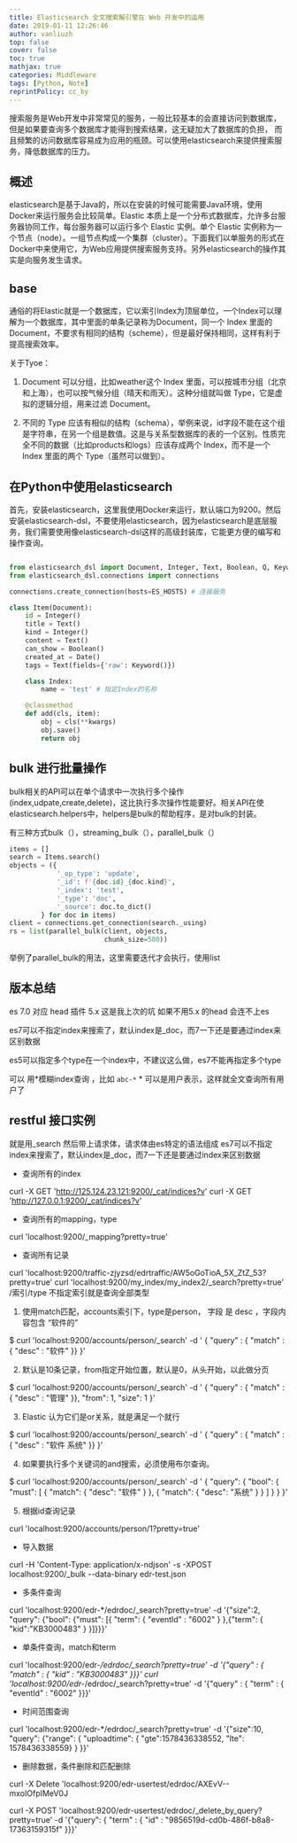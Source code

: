 ```yaml
---
title: Elasticsearch 全文搜索解引擎在 Web 开发中的运用
date: 2019-01-11 12:26:46
author: vanliuzh
top: false
cover: false
toc: true
mathjax: true
categories: Middleware
tags: [Python, Note]
reprintPolicy: cc_by
---
```


搜索服务是Web开发中非常常见的服务，一般比较基本的会直接访问到数据库，但是如果要查询多个数据库才能得到搜索结果，这无疑加大了数据库的负担，
而且频繁的访问数据库容易成为应用的瓶颈。可以使用elasticsearch来提供搜索服务，降低数据库的压力。

<!-- more -->

## 概述

elasticsearch是基于Java的，所以在安装的时候可能需要Java环境，使用Docker来运行服务会比较简单。Elastic 本质上是一个分布式数据库，允许多台服务器协同工作，每台服务器可以运行多个 Elastic 实例。单个 Elastic 实例称为一个节点（node）。一组节点构成一个集群（cluster）。下面我们以单服务的形式在Docker中来使用它，为Web应用提供搜索服务支持。另外elasticsearch的操作其实是向服务发生请求。

## base

通俗的将Elastic就是一个数据库，它以索引Index为顶层单位，一个Index可以理解为一个数据库，其中里面的单条记录称为Document，同一个 Index 里面的 Document，不要求有相同的结构（scheme），但是最好保持相同，这样有利于提高搜索效率。

关于Tyoe：

1. Document 可以分组，比如weather这个 Index 里面，可以按城市分组（北京和上海），也可以按气候分组（晴天和雨天）。这种分组就叫做 Type，它是虚拟的逻辑分组，用来过滤 Document。

2. 不同的 Type 应该有相似的结构（schema），举例来说，id字段不能在这个组是字符串，在另一个组是数值。这是与关系型数据库的表的一个区别。性质完全不同的数据（比如products和logs）应该存成两个 Index，而不是一个 Index 里面的两个 Type（虽然可以做到）。

## 在Python中使用elasticsearch

首先，安装elasticsearch，这里我使用Docker来运行，默认端口为9200。然后安装elasticsearch-dsl，不要使用elasticsearch，因为elasticsearch是底层服务，我们需要使用像elasticsearch-dsl这样的高级封装库，它能更方便的编写和操作查询。

```python

from elasticsearch_dsl import Document, Integer, Text, Boolean, Q, Keyword, SF, Date
from elasticsearch_dsl.connections import connections

connections.create_connection(hosts=ES_HOSTS) # 连接服务

class Item(Document):
    id = Integer()
    title = Text()
    kind = Integer()
    content = Text()
    can_show = Boolean()
    created_at = Date()
    tags = Text(fields={'raw': Keyword()})

    class Index:
        name = 'test' # 指定Index的名称

    @classmethod
    def add(cls, item):
        obj = cls(**kwargs)
        obj.save()
        return obj
```

## bulk 进行批量操作

bulk相关的API可以在单个请求中一次执行多个操作(index,udpate,create,delete)，这比执行多次操作性能要好。相关API在使elasticsearch.helpers中，helpers是bulk的帮助程序，是对bulk的封装。

有三种方式bulk（），streaming_bulk（），parallel_bulk（）

```py
items = []
search = Items.search()
objects = ({
            '_op_type': 'update',
            '_id': f'{doc.id}_{doc.kind}',
            '_index': 'test',
            '_type': 'doc',
            '_source': doc.to_dict()
        } for doc in items)
client = connections.get_connection(search._using)
rs = list(parallel_bulk(client, objects,
                        chunk_size=500))
```

举例了parallel_bulk的用法，这里需要迭代才会执行，使用list

## 版本总结

es 7.0 对应  head 插件 5.x  这是我上次的坑 如果不用5.x 的head 会连不上es

es7可以不指定index来搜索了，默认index是_doc，而7一下还是要通过index来区别数据

es5可以指定多个type在一个index中，不建议这么做，es7不能再指定多个type

可以 用*模糊index查询 ，比如 `abc-*` * 可以是用户表示，这样就全文查询所有用户了

## restful 接口实例

就是用_search 然后带上请求体，请求体由es特定的语法组成
es7可以不指定index来搜索了，默认index是_doc，而7一下还是要通过index来区别数据

- 查询所有的index

curl -X GET 'http://125.124.23.121:9200/_cat/indices?v'
curl -X GET 'http://127.0.0.1:9200/_cat/indices?v'

- 查询所有的mapping，type

curl 'localhost:9200/_mapping?pretty=true'

- 查询所有记录

curl 'localhost:9200/traffic-zjyzsd/edrtraffic/AW5oGoTioA_5X_ZtZ_53?pretty=true'
curl 'localhost:9200/my_index/my_index2/_search?pretty=true'  /索引/type   不指定索引就是查询全部类型

1. 使用match匹配，accounts索引下，type是person， 字段 是 desc ，字段内容包含 “软件的”

$ curl 'localhost:9200/accounts/person/_search'  -d '
{
  "query" : { "match" : { "desc" : "软件" }}
}'

2. 默认是10条记录，from指定开始位置，默认是0，从头开始，以此做分页

$ curl 'localhost:9200/accounts/person/_search'  -d '
{
  "query" : { "match" : { "desc" : "管理" }},
  "from": 1,
  "size": 1
}'

3. Elastic 认为它们是or关系，就是满足一个就行

$ curl 'localhost:9200/accounts/person/_search'  -d '
{
  "query" : { "match" : { "desc" : "软件 系统" }}
}'

4. 如果要执行多个关键词的and搜索，必须使用布尔查询。

$ curl 'localhost:9200/accounts/person/_search'  -d '
{
  "query": {
    "bool": {
      "must": [
        { "match": { "desc": "软件" } },
        { "match": { "desc": "系统" } }
      ]
    }
  }
}'

5. 根据id查询记录

curl 'localhost:9200/accounts/person/1?pretty=true'

- 导入数据

curl -H 'Content-Type: application/x-ndjson'  -s -XPOST localhost:9200/_bulk --data-binary edr-test.json

- 多条件查询

curl 'localhost:9200/edr-*/edrdoc/_search?pretty=true'  -d '{"size":2, "query": {"bool": {"must": [{ "term": { "eventId" : "6002" } },{"term": { "kid":"KB3000483" } }]}}}'

- 单条件查询，match和term

curl 'localhost:9200/edr-*/edrdoc/_search?pretty=true' -d '{"query" : { "match" : { "kid" : "KB3000483" }}}'
curl 'localhost:9200/edr-*/edrdoc/_search?pretty=true' -d '{"query" : { "term" : { "eventId" : "6002" }}}'

- 时间范围查询

curl 'localhost:9200/edr-*/edrdoc/_search?pretty=true' -d '{"size":10, "query": {"range": { "uploadtime": { "gte":1578436338552, "lte": 1578436338559} } }}'

- 删除数据，条件删除和匹配删除

curl -X Delete 'localhost:9200/edr-usertest/edrdoc/AXEvV--mxoIOfpIMeV0J

curl -X POST 'localhost:9200/edr-usertest/edrdoc/_delete_by_query?pretty=true' -d '{"query": { "term" : { "id" : "9856519d-cd0b-486f-b8a8-17363159315f" }}}'

